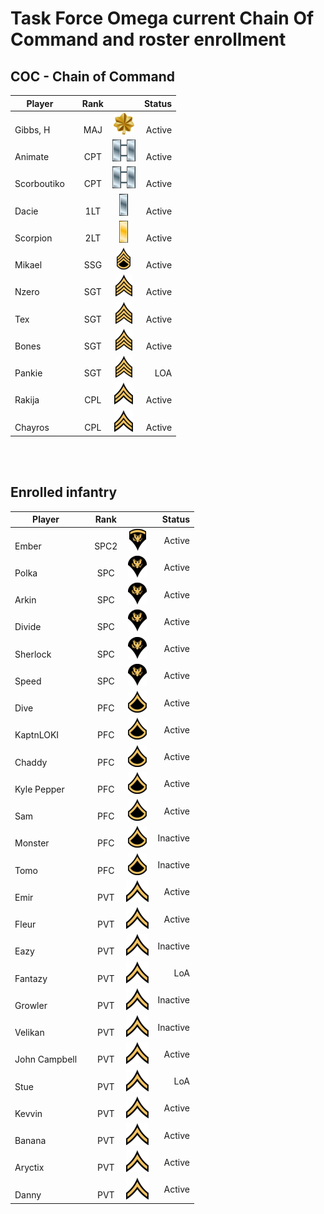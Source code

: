 # Task Force Omega current Chain Of Command and roster enrollment

## COC - Chain of Command
 
| Player           | |Rank       |                                        | Status   | 
| -                |-|:-:        | :-:                                    | -:       |
| </br>Gibbs, H    | | </br>MAJ  | ![](assets/images/Ranks/small/MAJ.png) | </br>Active   |
| </br>Animate     | | </br>CPT  | ![](assets/images/Ranks/small/CPT.png) | </br>Active   |
| </br>Scorboutiko | | </br>CPT  | ![](assets/images/Ranks/small/CPT.png) | </br>Active   |
| </br>Dacie       | | </br>1LT  | ![](assets/images/Ranks/small/1LT.png) | </br>Active   |
| </br>Scorpion    | | </br>2LT  | ![](assets/images/Ranks/small/2LT.png) | </br>Active   |
| </br>Mikael      | | </br>SSG  | ![](assets/images/Ranks/small/SSGBlack.png) | </br>Active   |
| </br>Nzero       | | </br>SGT  | ![](assets/images/Ranks/small/SGTBlack.png) | </br>Active   |
| </br>Tex         | | </br>SGT  | ![](assets/images/Ranks/small/SGTBlack.png) | </br>Active   |
| </br>Bones       | | </br>SGT  | ![](assets/images/Ranks/small/SGTBlack.png) | </br>Active   |
| </br>Pankie      | | </br>SGT  | ![](assets/images/Ranks/small/SGTBlack.png) | </br>LOA |
| </br>Rakija      | | </br>CPL  | ![](assets/images/Ranks/small/CPLBlack.png) | </br>Active   |
| </br>Chayros     | | </br>CPL  | ![](assets/images/Ranks/small/CPLBlack.png) | </br>Active   |


</br>
</br>

## Enrolled infantry

| Player             | | Rank      |                                              | Status   |
| -                  |-|:-:        | :-:                                          | -:       |
| </br>Ember         | | </br>SPC2 | ![](assets/images/Ranks/small/SPC2Black.png) | Active   |
| </br>Polka         | | </br>SPC  | ![](assets/images/Ranks/small/SPC1Black.png) | Active   |
| </br>Arkin         | | </br>SPC  | ![](assets/images/Ranks/small/SPC1Black.png) | Active   |
| </br>Divide        | | </br>SPC  | ![](assets/images/Ranks/small/SPC1Black.png) | Active   |
| </br>Sherlock      | | </br>SPC  | ![](assets/images/Ranks/small/SPC1Black.png) | Active   |
| </br>Speed         | | </br>SPC  | ![](assets/images/Ranks/small/SPC1Black.png) | Active   |
| </br>Dive          | | </br>PFC  | ![](assets/images/Ranks/small/PFCBlack.png) | Active   |
| </br>KaptnLOKI     | | </br>PFC  | ![](assets/images/Ranks/small/PFCBlack.png) | Active   |
| </br>Chaddy        | | </br>PFC  | ![](assets/images/Ranks/small/PFCBlack.png) | Active   |
| </br>Kyle Pepper   | | </br>PFC  | ![](assets/images/Ranks/small/PFCBlack.png) | Active   |
| </br>Sam           | | </br>PFC  | ![](assets/images/Ranks/small/PFCBlack.png) | Active   |
| </br>Monster       | | </br>PFC  | ![](assets/images/Ranks/small/PFCBlack.png) | Inactive |
| </br>Tomo          | | </br>PFC  | ![](assets/images/Ranks/small/PFCBlack.png) | Inactive |
| </br>Emir          | | </br>PVT  | ![](assets/images/Ranks/small/PVTBlack.png) | Active   |
| </br>Fleur         | | </br>PVT  | ![](assets/images/Ranks/small/PVTBlack.png) | Active   |
| </br>Eazy          | | </br>PVT  | ![](assets/images/Ranks/small/PVTBlack.png) | Inactive |
| </br>Fantazy       | | </br>PVT  | ![](assets/images/Ranks/small/PVTBlack.png) | LoA      |
| </br>Growler       | | </br>PVT  | ![](assets/images/Ranks/small/PVTBlack.png) | Inactive |
| </br>Velikan       | | </br>PVT  | ![](assets/images/Ranks/small/PVTBlack.png) | Inactive |
| </br>John Campbell | | </br>PVT  | ![](assets/images/Ranks/small/PVTBlack.png) | Active   |
| </br>Stue          | | </br>PVT  | ![](assets/images/Ranks/small/PVTBlack.png) | LoA      |
| </br>Kevvin        | | </br>PVT  | ![](assets/images/Ranks/small/PVTBlack.png) | Active   |
| </br>Banana        | | </br>PVT  | ![](assets/images/Ranks/small/PVTBlack.png) | Active   |
| </br>Aryctix       | | </br>PVT  | ![](assets/images/Ranks/small/PVTBlack.png) | Active   |
| </br>Danny         | | </br>PVT  | ![](assets/images/Ranks/small/PVTBlack.png) | Active   |